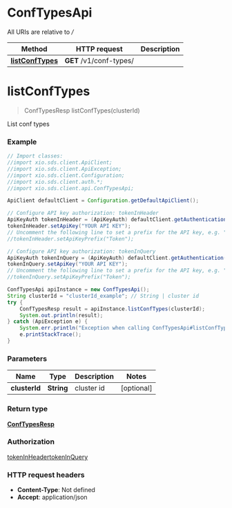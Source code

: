 # ConfTypesApi

All URIs are relative to */*

Method | HTTP request | Description
------------- | ------------- | -------------
[**listConfTypes**](ConfTypesApi.md#listConfTypes) | **GET** /v1/conf-types/ | 

<a name="listConfTypes"></a>
# **listConfTypes**
> ConfTypesResp listConfTypes(clusterId)



List conf types

### Example
```java
// Import classes:
//import xio.sds.client.ApiClient;
//import xio.sds.client.ApiException;
//import xio.sds.client.Configuration;
//import xio.sds.client.auth.*;
//import xio.sds.client.api.ConfTypesApi;

ApiClient defaultClient = Configuration.getDefaultApiClient();

// Configure API key authorization: tokenInHeader
ApiKeyAuth tokenInHeader = (ApiKeyAuth) defaultClient.getAuthentication("tokenInHeader");
tokenInHeader.setApiKey("YOUR API KEY");
// Uncomment the following line to set a prefix for the API key, e.g. "Token" (defaults to null)
//tokenInHeader.setApiKeyPrefix("Token");

// Configure API key authorization: tokenInQuery
ApiKeyAuth tokenInQuery = (ApiKeyAuth) defaultClient.getAuthentication("tokenInQuery");
tokenInQuery.setApiKey("YOUR API KEY");
// Uncomment the following line to set a prefix for the API key, e.g. "Token" (defaults to null)
//tokenInQuery.setApiKeyPrefix("Token");

ConfTypesApi apiInstance = new ConfTypesApi();
String clusterId = "clusterId_example"; // String | cluster id
try {
    ConfTypesResp result = apiInstance.listConfTypes(clusterId);
    System.out.println(result);
} catch (ApiException e) {
    System.err.println("Exception when calling ConfTypesApi#listConfTypes");
    e.printStackTrace();
}
```

### Parameters

Name | Type | Description  | Notes
------------- | ------------- | ------------- | -------------
 **clusterId** | **String**| cluster id | [optional]

### Return type

[**ConfTypesResp**](ConfTypesResp.md)

### Authorization

[tokenInHeader](../README.md#tokenInHeader)[tokenInQuery](../README.md#tokenInQuery)

### HTTP request headers

 - **Content-Type**: Not defined
 - **Accept**: application/json

